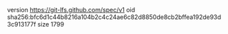 version https://git-lfs.github.com/spec/v1
oid sha256:bfc6d1c44b8216a104b2c4c24ae6c82d8850de8cb2bffea192de93d3c913177f
size 1799

